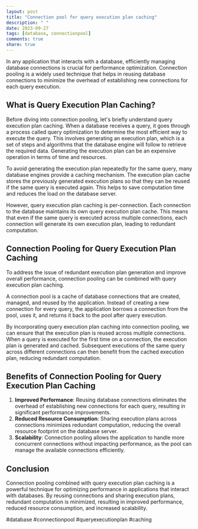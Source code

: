 ```yaml
---
layout: post
title: "Connection pool for query execution plan caching"
description: " "
date: 2023-09-27
tags: [database, connectionpool]
comments: true
share: true
---
```


In any application that interacts with a database, efficiently managing database connections is crucial for performance optimization. Connection pooling is a widely used technique that helps in reusing database connections to minimize the overhead of establishing new connections for each query execution.

## What is Query Execution Plan Caching?

Before diving into connection pooling, let's briefly understand query execution plan caching. When a database receives a query, it goes through a process called query optimization to determine the most efficient way to execute the query. This involves generating an execution plan, which is a set of steps and algorithms that the database engine will follow to retrieve the required data. Generating the execution plan can be an expensive operation in terms of time and resources.

To avoid generating the execution plan repeatedly for the same query, many database engines provide a caching mechanism. The execution plan cache stores the previously generated execution plans so that they can be reused if the same query is executed again. This helps to save computation time and reduces the load on the database server.

However, query execution plan caching is per-connection. Each connection to the database maintains its own query execution plan cache. This means that even if the same query is executed across multiple connections, each connection will generate its own execution plan, leading to redundant computation.

## Connection Pooling for Query Execution Plan Caching

To address the issue of redundant execution plan generation and improve overall performance, connection pooling can be combined with query execution plan caching.

A connection pool is a cache of database connections that are created, managed, and reused by the application. Instead of creating a new connection for every query, the application borrows a connection from the pool, uses it, and returns it back to the pool after query execution.

By incorporating query execution plan caching into connection pooling, we can ensure that the execution plan is reused across multiple connections. When a query is executed for the first time on a connection, the execution plan is generated and cached. Subsequent executions of the same query across different connections can then benefit from the cached execution plan, reducing redundant computation.

## Benefits of Connection Pooling for Query Execution Plan Caching

1. **Improved Performance**: Reusing database connections eliminates the overhead of establishing new connections for each query, resulting in significant performance improvements.
2. **Reduced Resource Consumption**: Sharing execution plans across connections minimizes redundant computation, reducing the overall resource footprint on the database server.
3. **Scalability**: Connection pooling allows the application to handle more concurrent connections without impacting performance, as the pool can manage the available connections efficiently.

## Conclusion

Connection pooling combined with query execution plan caching is a powerful technique for optimizing performance in applications that interact with databases. By reusing connections and sharing execution plans, redundant computation is minimized, resulting in improved performance, reduced resource consumption, and increased scalability.

#database #connectionpool #queryexecutionplan #caching